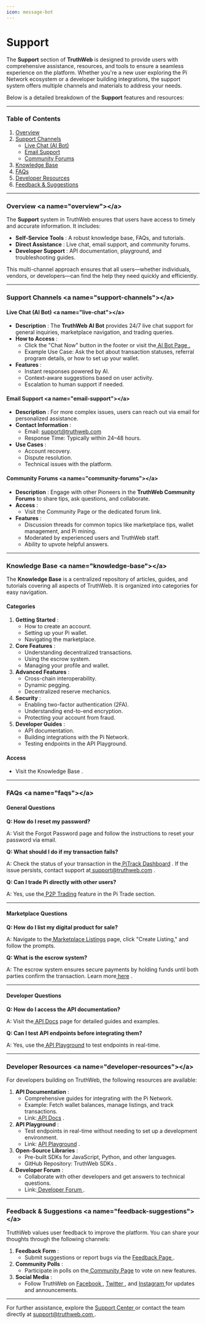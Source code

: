 ```yaml
---
icon: message-bot
---
```


# Support

The **Support** section of **TruthWeb** is designed to provide users with comprehensive assistance, resources, and tools to ensure a seamless experience on the platform. Whether you're a new user exploring the Pi Network ecosystem or a developer building integrations, the support system offers multiple channels and materials to address your needs.

Below is a detailed breakdown of the **Support** features and resources:

***

### **Table of Contents**

1. [Overview](support.md#overview-less-than-a-name-overview-greater-than-less-than-a-greater-than)
2. [Support Channels](support.md#support-channels-less-than-a-name-support-channels-greater-than-less-than-a-greater-than)
   * [Live Chat (AI Bot)](support.md#live-chat-ai-bot-less-than-a-name-live-chat-greater-than-less-than-a-greater-than)
   * [Email Support](support.md#email-support-less-than-a-name-email-support-greater-than-less-than-a-greater-than)
   * [Community Forums](support.md#community-forums-less-than-a-name-community-forums-greater-than-less-than-a-greater-than)
3. [Knowledge Base](support.md#knowledge-base-less-than-a-name-knowledge-base-greater-than-less-than-a-greater-than)
4. [FAQs](support.md#faqs-less-than-a-name-faqs-greater-than-less-than-a-greater-than)
5. [Developer Resources](support.md#developer-resources-less-than-a-name-developer-resources-greater-than-less-than-a-greater-than)
6. [Feedback & Suggestions](support.md#feedback-and-suggestions-less-than-a-name-feedback-suggestions-greater-than-less-than-a-greater-than)

***

### **Overview** \<a name="overview">\</a>

The **Support** system in TruthWeb ensures that users have access to timely and accurate information. It includes:

* **Self-Service Tools** : A robust knowledge base, FAQs, and tutorials.
* **Direct Assistance** : Live chat, email support, and community forums.
* **Developer Support** : API documentation, playground, and troubleshooting guides.

This multi-channel approach ensures that all users—whether individuals, vendors, or developers—can find the help they need quickly and efficiently.

***

### **Support Channels** \<a name="support-channels">\</a>

#### **Live Chat (AI Bot)** \<a name="live-chat">\</a>

* **Description** : The **TruthWeb AI Bot** provides 24/7 live chat support for general inquiries, marketplace navigation, and trading queries.
* **How to Access** :
  * Click the "Chat Now" button in the footer or visit the[ AI Bot Page .](https://reimaginetruth.github.io/truthweb/truwebbot.html)
  * Example Use Case: Ask the bot about transaction statuses, referral program details, or how to set up your wallet.
* **Features** :
  * Instant responses powered by AI.
  * Context-aware suggestions based on user activity.
  * Escalation to human support if needed.

#### **Email Support** \<a name="email-support">\</a>

* **Description** : For more complex issues, users can reach out via email for personalized assistance.
* **Contact Information** :
  * Email: [support@truthweb.com](https://reimaginetruth.github.io/truthweb/contact.html)
  * Response Time: Typically within 24–48 hours.
* **Use Cases** :
  * Account recovery.
  * Dispute resolution.
  * Technical issues with the platform.

#### **Community Forums** \<a name="community-forums">\</a>

* **Description** : Engage with other Pioneers in the **TruthWeb Community Forums** to share tips, ask questions, and collaborate.
* **Access** :
  * Visit the Community Page or the dedicated forum link.
* **Features** :
  * Discussion threads for common topics like marketplace tips, wallet management, and Pi mining.
  * Moderated by experienced users and TruthWeb staff.
  * Ability to upvote helpful answers.

***

### **Knowledge Base** \<a name="knowledge-base">\</a>

The **Knowledge Base** is a centralized repository of articles, guides, and tutorials covering all aspects of TruthWeb. It is organized into categories for easy navigation.

#### **Categories**

1. **Getting Started** :
   * How to create an account.
   * Setting up your Pi wallet.
   * Navigating the marketplace.
2. **Core Features** :
   * Understanding decentralized transactions.
   * Using the escrow system.
   * Managing your profile and wallet.
3. **Advanced Features** :
   * Cross-chain interoperability.
   * Dynamic pegging.
   * Decentralized reserve mechanics.
4. **Security** :
   * Enabling two-factor authentication (2FA).
   * Understanding end-to-end encryption.
   * Protecting your account from fraud.
5. **Developer Guides** :
   * API documentation.
   * Building integrations with the Pi Network.
   * Testing endpoints in the API Playground.

#### **Access**

* Visit the Knowledge Base .

***

### **FAQs** \<a name="faqs">\</a>

#### **General Questions**

**Q: How do I reset my password?**

A: Visit the Forgot Password page and follow the instructions to reset your password via email.

**Q: What should I do if my transaction fails?**

A: Check the status of your transaction in the[ PiTrack Dashboard](https://reimaginetruth.github.io/truthweb/pitrack.html#wallet) . If the issue persists, contact support at[ support@truthweb.com](https://reimaginetruth.github.io/truthweb/contact.html) .

**Q: Can I trade Pi directly with other users?**

A: Yes, use the[ P2P Trading](https://reimaginetruth.github.io/truthweb/pitrade.html#p2p) feature in the Pi Trade section.

***

#### **Marketplace Questions**

**Q: How do I list my digital product for sale?**

A: Navigate to the[ Marketplace Listings](https://reimaginetruth.github.io/truthweb/diverselistings.html) page, click "Create Listing," and follow the prompts.

**Q: What is the escrow system?**

A: The escrow system ensures secure payments by holding funds until both parties confirm the transaction. Learn more[ here](https://reimaginetruth.github.io/truthweb/escrow-system.html) .

***

#### **Developer Questions**

**Q: How do I access the API documentation?**

A: Visit the[ API Docs](https://reimaginetruth.github.io/truthweb/api-docs.html) page for detailed guides and examples.

**Q: Can I test API endpoints before integrating them?**

A: Yes, use the[ API Playground](https://reimaginetruth.github.io/truthweb/api-playground.html) to test endpoints in real-time.

***

### **Developer Resources** \<a name="developer-resources">\</a>

For developers building on TruthWeb, the following resources are available:

1. **API Documentation** :
   * Comprehensive guides for integrating with the Pi Network.
   * Example: Fetch wallet balances, manage listings, and track transactions.
   * Link:[ API Docs](https://reimaginetruth.github.io/truthweb/api-docs.html) .
2. **API Playground** :
   * Test endpoints in real-time without needing to set up a development environment.
   * Link: [API Playground](https://reimaginetruth.github.io/truthweb/api-playground.html) .
3. **Open-Source Libraries** :
   * Pre-built SDKs for JavaScript, Python, and other languages.
   * GitHub Repository: TruthWeb SDKs .
4. **Developer Forum** :
   * Collaborate with other developers and get answers to technical questions.
   * Link:[ Developer Forum ](https://reimaginetruth.github.io/truthweb/forums.html).

***

### **Feedback & Suggestions** \<a name="feedback-suggestions">\</a>

TruthWeb values user feedback to improve the platform. You can share your thoughts through the following channels:

1. **Feedback Form** :
   * Submit suggestions or report bugs via the [Feedback Page ](https://chat.qwen.ai/c/feedback.html).
2. **Community Polls** :
   * Participate in polls on the[ Community Page](https://reimaginetruth.github.io/truthweb/community.html) to vote on new features.
3. **Social Media** :
   * Follow TruthWeb on [Facebook ](https://facebook.com/), [Twitter ](https://twitter.com/), and [Instagram ](https://instagram.com/)for updates and announcements.

***

For further assistance, explore the [Support Center ](https://your-gitbook-space.gitbook.io/support)or contact the team directly at [support@truthweb.com ](mailto:support@truthweb.com).
